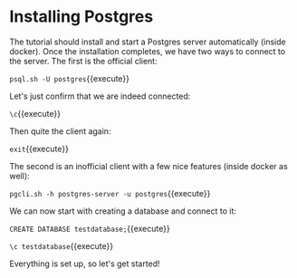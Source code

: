 # Installing Postgres

The tutorial should install and start a Postgres server automatically (inside
docker). Once the installation completes, we have two ways to connect to the
server. The first is the official client:

`psql.sh -U postgres`{{execute}}

Let's just confirm that we are indeed connected:

`\c`{{execute}}

Then quite the client again:

`exit`{{execute}}

The second is an inofficial client with a few nice features (inside docker as
well):

`pgcli.sh -h postgres-server -u postgres`{{execute}}

We can now start with creating a database and connect to it:

`CREATE DATABASE testdatabase;`{{execute}}

`\c testdatabase`{{execute}}

Everything is set up, so let's get started!
